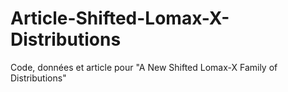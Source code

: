 # Article-Shifted-Lomax-X-Distributions
Code, données et article pour "A New Shifted Lomax-X Family of Distributions"
